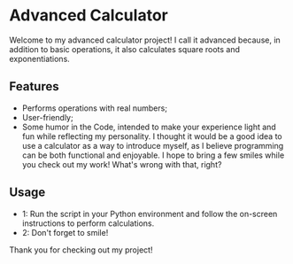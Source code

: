 # Advanced Calculator

Welcome to my advanced calculator project! I call it advanced because, in addition to basic operations, it also calculates square roots and exponentiations.

## Features
- Performs operations with real numbers;
- User-friendly;
- Some humor in the Code, intended to make your experience light and fun while reflecting my personality. I thought it would be a good idea to use a calculator as a way to introduce myself, as I believe programming can be both functional and enjoyable. I hope to bring a few smiles while you check out my work! What's wrong with that, right?

## Usage
- 1: Run the script in your Python environment and follow the on-screen instructions to perform calculations.
- 2: Don't forget to smile!

Thank you for checking out my project!

